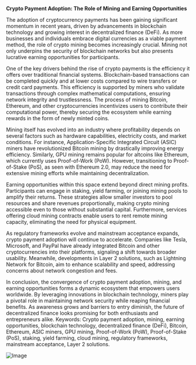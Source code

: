 **Crypto Payment Adoption: The Role of Mining and Earning Opportunities**

The adoption of cryptocurrency payments has been gaining significant momentum in recent years, driven by advancements in blockchain technology and growing interest in decentralized finance (DeFi). As more businesses and individuals embrace digital currencies as a viable payment method, the role of crypto mining becomes increasingly crucial. Mining not only underpins the security of blockchain networks but also presents lucrative earning opportunities for participants.

One of the key drivers behind the rise of crypto payments is the efficiency it offers over traditional financial systems. Blockchain-based transactions can be completed quickly and at lower costs compared to wire transfers or credit card payments. This efficiency is supported by miners who validate transactions through complex mathematical computations, ensuring network integrity and trustlessness. The process of mining Bitcoin, Ethereum, and other cryptocurrencies incentivizes users to contribute their computational power, thereby securing the ecosystem while earning rewards in the form of newly minted coins.

Mining itself has evolved into an industry where profitability depends on several factors such as hardware capabilities, electricity costs, and market conditions. For instance, Application-Specific Integrated Circuit (ASIC) miners have revolutionized Bitcoin mining by drastically improving energy efficiency. Similarly, GPU mining remains popular for altcoins like Ethereum, which currently uses Proof-of-Work (PoW). However, transitioning to Proof-of-Stake (PoS), as seen with Ethereum 2.0, may reduce the need for extensive mining efforts while maintaining decentralization.

Earning opportunities within this space extend beyond direct mining profits. Participants can engage in staking, yield farming, or joining mining pools to amplify their returns. These strategies allow smaller investors to pool resources and share revenues proportionally, making crypto mining accessible even to those without substantial capital. Furthermore, services offering cloud mining contracts enable users to rent remote mining capacity, eliminating the need for physical equipment.

As regulatory frameworks evolve and mainstream acceptance expands, crypto payment adoption will continue to accelerate. Companies like Tesla, Microsoft, and PayPal have already integrated Bitcoin and other cryptocurrencies into their platforms, signaling a shift towards broader usability. Meanwhile, developments in Layer 2 solutions, such as Lightning Network for Bitcoin, aim to enhance scalability and speed, addressing concerns about network congestion and fees.

In conclusion, the convergence of crypto payment adoption, mining, and earning opportunities forms a dynamic ecosystem that empowers users worldwide. By leveraging innovations in blockchain technology, miners play a pivotal role in maintaining network security while reaping financial benefits. As awareness grows and barriers to entry diminish, the future of decentralized finance looks promising for both enthusiasts and entrepreneurs alike. Keywords: Crypto payment adoption, mining, earning opportunities, blockchain technology, decentralized finance (DeFi), Bitcoin, Ethereum, ASIC miners, GPU mining, Proof-of-Work (PoW), Proof-of-Stake (PoS), staking, yield farming, cloud mining, regulatory frameworks, mainstream acceptance, Layer 2 solutions.

![Image](https://github.com/user-attachments/assets/31692037-0104-4703-abd1-696b6a7dd41b)